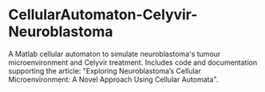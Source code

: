 # CellularAutomaton-Celyvir-Neuroblastoma
A Matlab cellular automaton to simulate neuroblastoma's tumour microenvironment and Celyvir treatment. Includes code and documentation supporting the article: "Exploring Neuroblastoma’s Cellular Microenvironment: A Novel Approach Using Cellular Automata".
